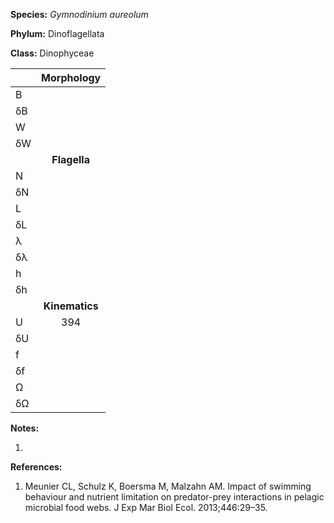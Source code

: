 **Species:** *Gymnodinium aureolum*

**Phylum:** Dinoflagellata

**Class:** Dinophyceae

|    | **Morphology** |
|:-- | :------------: |
| B  |  |
| δB |  |
| W  |  |
| δW |  |
|    | **Flagella** |
| N  |  |
| δN |  |
| L  |  |
| δL |  |
| λ  |  |
| δλ |  |
| h  |  |
| δh |  |
|    | **Kinematics** |
| U  | 394 |
| δU |  |
| f  |  |
| δf |  |
| Ω  |  |
| δΩ |  |

**Notes:**

1.

**References:**

1. Meunier CL, Schulz K, Boersma M, Malzahn AM.  Impact of swimming behaviour and nutrient limitation on predator-prey interactions in pelagic microbial food webs.  J Exp Mar Biol Ecol. 2013;446:29–35.
